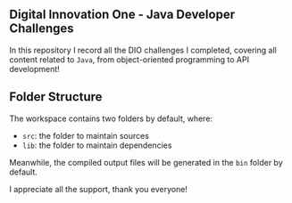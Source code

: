 ## Digital Innovation One - Java Developer Challenges

In this repository I record all the DIO challenges I completed, covering all content related to `Java`, from object-oriented programming to API development!

## Folder Structure

The workspace contains two folders by default, where:

- `src`: the folder to maintain sources
- `lib`: the folder to maintain dependencies

Meanwhile, the compiled output files will be generated in the `bin` folder by default.

I appreciate all the support, thank you everyone! 
